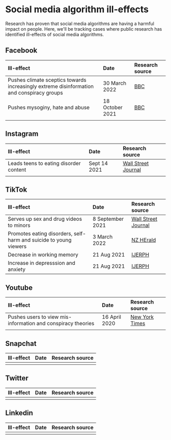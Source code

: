 # Social media algorithm ill-effects 

Research has proven that social media algorithms are having a harmful impact on people. Here, we'll be tracking cases where public research has identified ill-effects of social media algorithms. 


## Facebook

| Ill-effect | Date | Research source |
|:---|:---|:---|
| Pushes climate sceptics towards increasingly extreme disinformation and conspiracy groups | 30 March 2022 | [BBC](https://www.bbc.com/news/technology-60905348)  | 
| Pushes mysoginy, hate and abuse | 18 October 2021 | [BBC](https://www.bbc.com/news/uk-58924168)  |
| | | |


## Instagram
| Ill-effect | Date | Research source |
|:---|:---|:---|
| Leads teens to eating disorder content | Sept 14 2021 | [Wall Street Journal](https://www.wsj.com/articles/facebook-knows-instagram-is-toxic-for-teen-girls-company-documents-show-11631620739)  | 
||||

## TikTok
| Ill-effect | Date | Research source |
|:---|:---|:---|
| Serves up sex and drug videos to minors | 8 September 2021 |  [Wall Street Journal](https://www.wsj.com/articles/tiktok-algorithm-sex-drugs-minors-11631052944)| 
| Promotes eating disorders, self-harm and suicide to young viewers | 3 March 2022 |[NZ HErald ](https://www.nzherald.co.nz/lifestyle/us-states-launch-probe-into-tiktoks-effect-on-kids-health/HN73KAIFH4GWWBRWNSJJ23AILU/)| 
| Decrease in working memory | 21 Aug 2021 | [IJERPH](https://www.mdpi.com/1660-4601/18/16/8820) | 
| Increase in depresssion and anxiety | 21 Aug 2021 | [IJERPH](https://www.mdpi.com/1660-4601/18/16/8820) | 


## Youtube
| Ill-effect | Date | Research source |
|:---|:---|:---|
| Pushes users to view mis-information and conspiracy theories | 16 April 2020 | [New York Times](https://www.nytimes.com/2020/04/16/podcasts/rabbit-hole-internet-youtube-virus.html) |
||||


## Snapchat
| Ill-effect | Date | Research source |
|:---|:---|:---|
||||


## Twitter
| Ill-effect | Date | Research source |
|:---|:---|:---|
||||

## Linkedin
| Ill-effect | Date | Research source |
|:---|:---|:---|
||||
